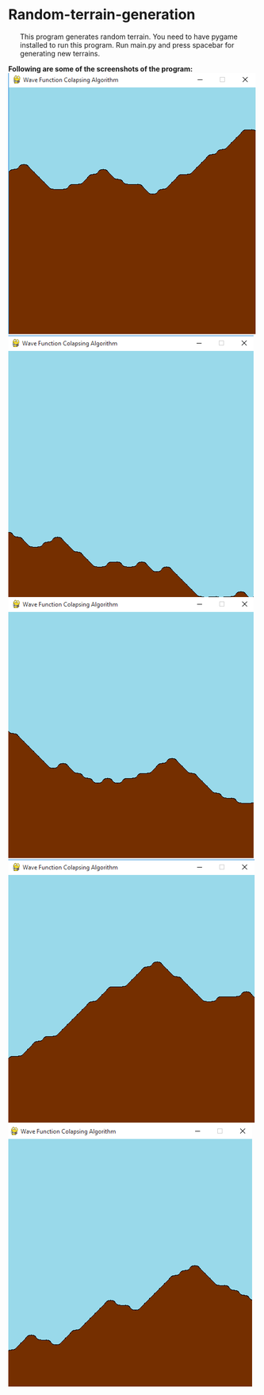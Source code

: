 # Random-terrain-generation
<ul>
This program generates random terrain.
You need to have pygame installed to run this program.
Run main.py and press spacebar for generating new terrains.
</ul>
<b>Following are some of the screenshots of the program:</b><br>
<img src="screenshots/Screenshot (15).png">
<img src="screenshots/Screenshot (16).png">
<img src="screenshots/Screenshot (17).png">
<img src="screenshots/Screenshot (18).png">
<img src="screenshots/Screenshot (19).png">
